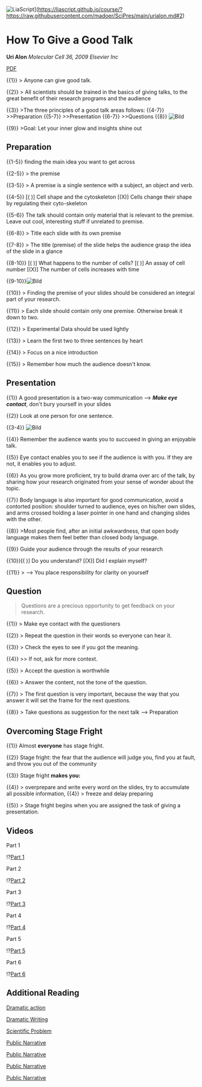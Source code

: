 <!--

author:   Dr. Mark Jacob, Maximilian Dörnbrack
email:
version:  1.0.0
language: de
narrator: Deutsch Female
comment: Impactful English Presentations
mode: presentation
-->

![LiaScript](https://raw.githubusercontent.com/LiaScript/LiaScript/master/badges/course.svg)](https://liascript.github.io/course/?https://raw.githubusercontent.com/madoer/SciPres/main/urialon.md#2)

# How To Give a Good Talk
**Uri Alon**
*Molecular Cell 36, 2009 Elsevier Inc*

[PDF](https://www.cell.com/action/showPdf?pii=S1097-2765%2809%2900742-4)


{{1}} > Anyone can give good talk.

{{2}} > All scientists should be trained in the basics of giving talks, to the great benefit of their research programs and the audience

{{3}} >The three principles of a good talk areas follows:
{{4-7}} >>Preparation
{{5-7}} >>Presentation
{{6-7}} >>Questions
{{8}} ![Bild](https://ars.els-cdn.com/content/image/1-s2.0-S1097276509007424-gr1.jpg)

{{9}} >Goal: Let your inner glow and insights shine out

## Preparation

{{1-5}}  finding the main idea you want to get across

{{2-5}} > the premise

{{3-5}} > A premise is a single sentence with a subject, an object and verb.

{{4-5}} [( )] Cell shape and the cytoskeleton
        [(X)] Cells change their shape by regulating their cyto-skeleton

{{5-6}} The talk should contain only material that is relevant to the premise. Leave out cool, interesting stuff if unrelated to premise.

{{6-8}} > Title each slide with its own premise

{{7-8}} > The title (premise) of the slide helps the audience grasp the idea of the slide in a glance

{{8-10}} [( )] What happens to the number of cells?
         [( )] An assay of cell number
         [(X)] The number of cells increases with time

{{9-10}}![Bild](https://ars.els-cdn.com/content/image/1-s2.0-S1097276509007424-gr2.jpg)

{{10}} > Finding the premise of your slides should be considered an integral part of your research.

{{11}} > Each slide should contain only one premise. Otherwise break it down to two.

{{12}} > Experimental Data should be used lightly

{{13}} > Learn the first two to three sentences by heart

{{14}} > Focus on a nice introduction

{{15}} > Remember how much the audience doesn't know.

## Presentation

{{1}} A good presentation is a two-way communication --> ***Make eye contact***, don't bury yourself in your slides

{{2}} Look at one person for one sentence.

{{3-4}} ![Bild](https://ars.els-cdn.com/content/image/1-s2.0-S1097276509007424-gr3.jpg)

{{4}} Remember the audience wants you to succueed in giving an enjoyable talk.

{{5}} Eye contact enables you to see if the audience is with you. If they are not, it enables you to adjust.

{{6}} As you grow more proficient, try to build drama over arc of the talk, by sharing how your research originated from your sense of wonder about the topic.

{{7}} Body language is also important for good communication, avoid a contorted position:
       shoulder turned to audience, eyes on his/her own slides, and arms crossed holding a laser pointer in one hand and changing slides with the other.

{{8}} >Most people find, after an initial awkwardness, that open body language makes them feel better than closed body language.

{{9}} Guide your audience through the results of your research

{{10}}[( )] Do you understand?
      [(X)] Did I explain myself?

{{11}} > --> You place responsibility for clarity on yourself

## Question

> Questions are a precious opportunity to get feedback on your research.

{{1}} > Make eye contact with the questioners

{{2}} > Repeat the question in their words so everyone can hear it.

{{3}} > Check the eyes to see if you got the meaning.

{{4}} >> If not, ask for more context.

{{5}} > Accept the question is worthwhile

{{6}} > Answer the content, not the tone of the question.


{{7}} > The first question is very important, because the way that you answer it will set the frame for the next questions.

{{8}} > Take questions as suggestion for the next talk --> Preparation

## Overcoming Stage Fright

{{1}} Almost **everyone** has stage fright.

{{2}} Stage fright: the fear that the audience will judge you, find you at fault, and throw you out of the community

{{3}} Stage fright **makes you:**

{{4}} > overprepare and write every word on the slides, try to accumulate all possible information,
{{4}} > freeze and delay preparing

{{5}} > Stage fright begins when you are assigned the task of giving a presentation.


## Videos

Part 1

!?[Part 1](https://www.youtube.com/watch?v=5OFAhBw0OXs)

Part 2

!?[Part 2](https://www.youtube.com/watch?v=Fg_Bn8k0uaQ)

Part 3

!?[Part 3](https://www.youtube.com/watch?v=zYsHxNiPg7M)

Part 4

!?[Part 4](https://www.youtube.com/watch?v=OhnSSjQCm4c)

Part 5

!?[Part 5](https://www.youtube.com/watch?v=FYkdzZgCX4M)

Part 6

!?[Part 6](https://www.youtube.com/watch?v=y-fhwNa7fnQ)


## Additional Reading

[Dramatic action](https://journals.plos.org/plosone/article?id=10.1371/journal.pone.0193404)

[Dramatic Writing](https://archive.org/details/dli.bengal.10689.12919/page/n11/mode/2up)

[Scientific Problem](https://www.cell.com/action/showPdf?pii=S1097-2765%2809%2900641-8)

[Public Narrative](https://www.youtube.com/watch?v=r1Z2Rog--P8&list=PLaT8gjnOmQl2fjCj76sAH1jXwKtlASzjN)

[Public Narrative](https://www.google.com/url?sa=t&rct=j&q=&esrc=s&source=web&cd=&cad=rja&uact=8&ved=2ahUKEwiaw-WYidz1AhUSH-wKHZm7DxMQFnoECAoQAQ&url=https%3A%2F%2Fdash.harvard.edu%2Fbitstream%2Fhandle%2F1%2F30760283%2FPublic-Narrative-Worksheet-Fall-2013-.pdf&usg=AOvVaw1mtQs0b96Q0GvX425Tj9Jb)

[Public Narrative](https://www.youtube.com/watch?v=g7CW_10C7lQ)

[Public Narrative](https://dash.harvard.edu/bitstream/handle/1/29314925/Public_Narrative_Collective_Action_and_Power.pdf)
